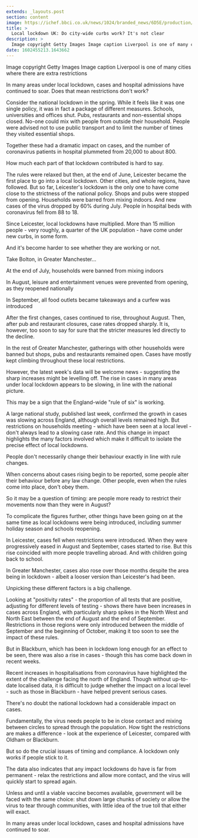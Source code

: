```yaml
--- 
extends: _layouts.post 
section: content 
image: https://ichef.bbci.co.uk/news/1024/branded_news/6D5E/production/_114789972_liverpool_beatles_statue_getty_976.jpg 
title: > 
  Local lockdown UK: Do city-wide curbs work? It's not clear 
description: > 
  Image copyright Getty Images Image caption Liverpool is one of many cities where there are extra restrictionsIn many areas under local lockdown, cases and hospital admissions have continued to soar.Consider the national lockdown in the spring.The rules were relaxed but then, at the end of June, Leicester became the first place to go into a local lockdown.The rise in cases in many areas under local lockdown appears to be slowing, in line with the national picture.In many areas under local lockdown, cases and hospital admissions have continued to soar. 
date: 1602455213.1643662 
--- 
```

Image copyright Getty Images Image caption Liverpool is one of many cities where there are extra restrictions

In many areas under local lockdown, cases and hospital admissions have continued to soar. Does that mean restrictions don't work?

Consider the national lockdown in the spring. While it feels like it was one single policy, it was in fact a package of different measures. Schools, universities and offices shut. Pubs, restaurants and non-essential shops closed. No-one could mix with people from outside their household. People were advised not to use public transport and to limit the number of times they visited essential shops.

Together these had a dramatic impact on cases, and the number of coronavirus patients in hospital plummeted from 20,000 to about 800.

How much each part of that lockdown contributed is hard to say.

The rules were relaxed but then, at the end of June, Leicester became the first place to go into a local lockdown. Other cities, and whole regions, have followed. But so far, Leicester's lockdown is the only one to have come close to the strictness of the national policy. Shops and pubs were stopped from opening. Households were barred from mixing indoors. And new cases of the virus dropped by 60% during July. People in hospital beds with coronavirus fell from 88 to 18.

Since Leicester, local lockdowns have multiplied. More than 15 million people - very roughly, a quarter of the UK population - have come under new curbs, in some form.

And it's become harder to see whether they are working or not.

Take Bolton, in Greater Manchester…

At the end of July, households were banned from mixing indoors

In August, leisure and entertainment venues were prevented from opening, as they reopened nationally

In September, all food outlets became takeaways and a curfew was introduced

After the first changes, cases continued to rise, throughout August. Then, after pub and restaurant closures, case rates dropped sharply. It is, however, too soon to say for sure that the stricter measures led directly to the decline.

In the rest of Greater Manchester, gatherings with other households were banned but shops, pubs and restaurants remained open. Cases have mostly kept climbing throughout these local restrictions.

However, the latest week's data will be welcome news - suggesting the sharp increases might be levelling off. The rise in cases in many areas under local lockdown appears to be slowing, in line with the national picture.

This may be a sign that the England-wide "rule of six" is working.

A large national study, published last week, confirmed the growth in cases was slowing across England, although overall levels remained high. But restrictions on households meeting - which have been seen at a local level - don't always lead to a slowing case rate. And this change in impact highlights the many factors involved which make it difficult to isolate the precise effect of local lockdowns.

People don't necessarily change their behaviour exactly in line with rule changes.

When concerns about cases rising begin to be reported, some people alter their behaviour before any law change. Other people, even when the rules come into place, don't obey them.

So it may be a question of timing: are people more ready to restrict their movements now than they were in August?

To complicate the figures further, other things have been going on at the same time as local lockdowns were being introduced, including summer holiday season and schools reopening.

In Leicester, cases fell when restrictions were introduced. When they were progressively eased in August and September, cases started to rise. But this rise coincided with more people travelling abroad. And with children going back to school.

In Greater Manchester, cases also rose over those months despite the area being in lockdown - albeit a looser version than Leicester's had been.

Unpicking these different factors is a big challenge.

Looking at "positivity rates" - the proportion of all tests that are positive, adjusting for different levels of testing - shows there have been increases in cases across England, with particularly sharp spikes in the North West and North East between the end of August and the end of September. Restrictions in those regions were only introduced between the middle of September and the beginning of October, making it too soon to see the impact of these rules.

But in Blackburn, which has been in lockdown long enough for an effect to be seen, there was also a rise in cases - though this has come back down in recent weeks.

Recent increases in hospitalisations from coronavirus have highlighted the extent of the challenge facing the north of England. Though without up-to-date localised data, it is difficult to judge whether the impact on a local level - such as those in Blackburn - have helped prevent serious cases.

There's no doubt the national lockdown had a considerable impact on cases.

Fundamentally, the virus needs people to be in close contact and mixing between circles to spread through the population. How tight the restrictions are makes a difference - look at the experience of Leicester, compared with Oldham or Blackburn.

But so do the crucial issues of timing and compliance. A lockdown only works if people stick to it.

The data also indicates that any impact lockdowns do have is far from permanent - relax the restrictions and allow more contact, and the virus will quickly start to spread again.

Unless and until a viable vaccine becomes available, government will be faced with the same choice: shut down large chunks of society or allow the virus to tear through communities, with little idea of the true toll that either will exact.

In many areas under local lockdown, cases and hospital admissions have continued to soar.